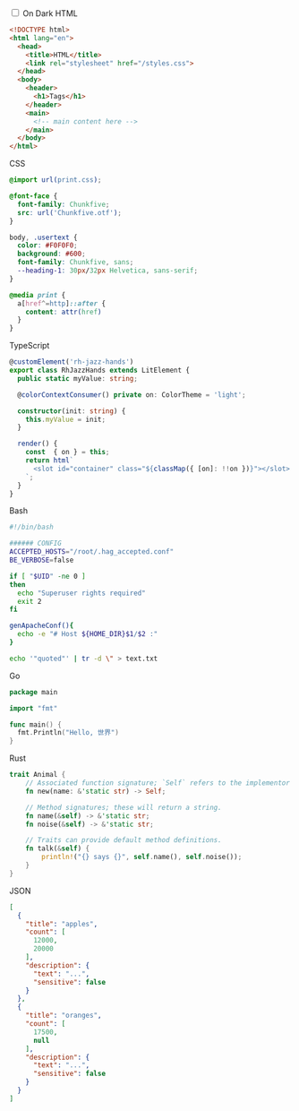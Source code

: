 <label>
  <input type="checkbox"
         name="dark-syntax"
         autocomplete="off"
         onchange="this.closest('div').classList.toggle('dark')">
  On Dark
</label>

<rh-tabs>
<rh-tab>HTML</rh-tab>
<rh-tab-panel>

```html
<!DOCTYPE html>
<html lang="en">
  <head>
    <title>HTML</title>
    <link rel="stylesheet" href="/styles.css">
  </head>
  <body>
    <header>
      <h1>Tags</h1>
    </header>
    <main>
      <!-- main content here -->
    </main>
  </body>
</html>
```

</rh-tab-panel>

<rh-tab>CSS</rh-tab>
<rh-tab-panel>

```css
@import url(print.css);

@font-face {
  font-family: Chunkfive;
  src: url('Chunkfive.otf');
}

body, .usertext {
  color: #F0F0F0;
  background: #600;
  font-family: Chunkfive, sans;
  --heading-1: 30px/32px Helvetica, sans-serif;
}

@media print {
  a[href^=http]::after {
    content: attr(href)
  }
}
```

</rh-tab-panel>

<rh-tab>TypeScript</rh-tab>
<rh-tab-panel>

```typescript
@customElement('rh-jazz-hands')
export class RhJazzHands extends LitElement {
  public static myValue: string;

  @colorContextConsumer() private on: ColorTheme = 'light';

  constructor(init: string) {
    this.myValue = init;
  }

  render() {
    const  { on } = this;
    return html`
      <slot id="container" class="${classMap({ [on]: !!on })}"></slot>
    `;
  }
}
```

</rh-tab-panel>

<rh-tab>Bash</rh-tab>
<rh-tab-panel>

```bash
#!/bin/bash

###### CONFIG
ACCEPTED_HOSTS="/root/.hag_accepted.conf"
BE_VERBOSE=false

if [ "$UID" -ne 0 ]
then
  echo "Superuser rights required"
  exit 2
fi

genApacheConf(){
  echo -e "# Host ${HOME_DIR}$1/$2 :"
}

echo '"quoted"' | tr -d \" > text.txt
```

</rh-tab-panel>

<rh-tab>Go</rh-tab>
<rh-tab-panel>

```go
package main

import "fmt"

func main() {
  fmt.Println("Hello, 世界")
}
```

</rh-tab-panel>

<rh-tab>Rust</rh-tab>
<rh-tab-panel>

```rust
trait Animal {
    // Associated function signature; `Self` refers to the implementor type.
    fn new(name: &'static str) -> Self;

    // Method signatures; these will return a string.
    fn name(&self) -> &'static str;
    fn noise(&self) -> &'static str;

    // Traits can provide default method definitions.
    fn talk(&self) {
        println!("{} says {}", self.name(), self.noise());
    }
}
```

</rh-tab-panel>

<rh-tab>JSON</rh-tab>
<rh-tab-panel>

```json
[
  {
    "title": "apples",
    "count": [
      12000,
      20000
    ],
    "description": {
      "text": "...",
      "sensitive": false
    }
  },
  {
    "title": "oranges",
    "count": [
      17500,
      null
    ],
    "description": {
      "text": "...",
      "sensitive": false
    }
  }
]
```

</rh-tabs>
